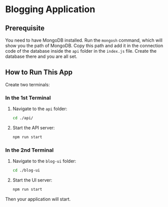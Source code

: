 # Blogging Application

## Prerequisite
You need to have MongoDB installed. Run the `mongosh` command, which will show you the path of MongoDB. Copy this path and add it in the connection code of the database inside the `api` folder in the `index.js` file. Create the database there and you are all set.

## How to Run This App
Create two terminals:

### In the 1st Terminal
1. Navigate to the `api` folder:
    ```bash
    cd ./api/
    ```
2. Start the API server:
    ```bash
    npm run start
    ```

### In the 2nd Terminal
1. Navigate to the `blog-ui` folder:
    ```bash
    cd ./blog-ui
    ```
2. Start the UI server:
    ```bash
    npm run start
    ```

Then your application will start.
